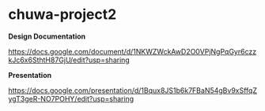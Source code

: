# chuwa-project2

**Design Documentation**

https://docs.google.com/document/d/1NKWZWckAwD2O0VPjNgPqGyr6czzkJc6x6SthtH87GjU/edit?usp=sharing

**Presentation**

https://docs.google.com/presentation/d/1Bqux8JS1b6k7FBaN54gBv9xSffqZygT3geR-NO7POHY/edit?usp=sharing
